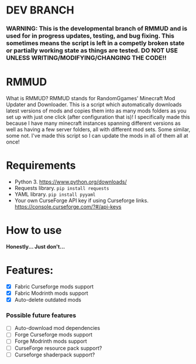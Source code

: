 # DEV BRANCH
### WARNING: This is the developmental branch of RMMUD and is used for in progress updates, testing, and bug fixing. This sometimes means the script is left in a competly broken state or partially working state as things are tested. DO NOT USE UNLESS WRITING/MODIFYING/CHANGING THE CODE!!

# RMMUD
What is RMMUD? RMMUD stands for RandomGgames' Minecraft Mod Updater and Downloader. This is a script which automatically downloads latest versions of mods and copies them into as many mods folders as you set up with just one click (after configuration that is)! I specifically made this because I have many minecraft instances spanning different versions as well as having a few server folders, all with different mod sets. Some similar, some not. I've made this script so I can update the mods in all of them all at once!

# Requirements
- Python 3. https://www.python.org/downloads/
- Requests library. `pip install requests`
- YAML library. `pip install pyyaml`
- Your own CurseForge API key if using Curseforge links. https://console.curseforge.com/?#/api-keys

# How to use
**Honestly... Just don't...**

# Features:
- [x] Fabric Curseforge mods support
- [x] Fabric Modrinth mods support
- [x] Auto-delete outdated mods

### Possible future features
- [ ] Auto-download mod dependencies
- [ ] Forge Curseforge mods support
- [ ] Forge Modrinth mods support
- [ ] CurseForge resource pack support?
- [ ] Curseforge shaderpack support?
